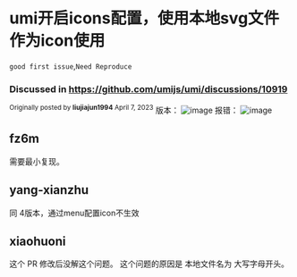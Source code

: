 # umi开启icons配置，使用本地svg文件作为icon使用

`good first issue`,`Need Reproduce`

### Discussed in https://github.com/umijs/umi/discussions/10919

<div type='discussions-op-text'>

<sup>Originally posted by **liujiajun1994** April 7, 2023</sup>
版本：
![image](https://user-images.githubusercontent.com/44549884/230536833-4cd625b4-5705-4067-9df0-fdfd8658a356.png)
报错：
![image](https://user-images.githubusercontent.com/44549884/230536542-0774a78b-494d-4fdf-87bd-a2f443a1d838.png)

</div>

## fz6m

需要最小复现。

## yang-xianzhu

同 4版本，通过menu配置icon不生效

## xiaohuoni

这个 PR 修改后没解这个问题。
这个问题的原因是 本地文件名为 大写字母开头。
